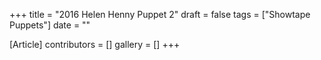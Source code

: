 +++
title = "2016 Helen Henny Puppet 2"
draft = false
tags = ["Showtape Puppets"]
date = ""

[Article]
contributors = []
gallery = []
+++